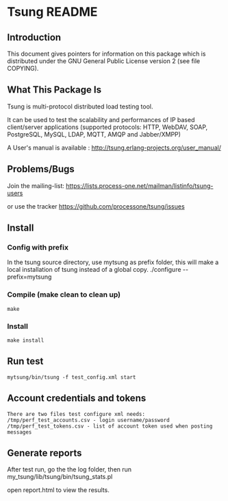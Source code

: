 # Tsung README

##  Introduction

This document gives pointers for information on this package which is
distributed under the GNU General Public License version 2 (see file
COPYING).

##  What This Package Is

Tsung is multi-protocol distributed load testing tool.

It can be used to test the scalability and performances of IP based
client/server applications (supported protocols: HTTP, WebDAV, SOAP,
PostgreSQL, MySQL, LDAP, MQTT, AMQP and Jabber/XMPP)

A User's manual is available :
          http://tsung.erlang-projects.org/user_manual/

##  Problems/Bugs

Join the mailing-list:
  https://lists.process-one.net/mailman/listinfo/tsung-users

or use the tracker https://github.com/processone/tsung/issues

## Install
### Config with prefix
In the tsung source directory, use mytsung as prefix folder, this will make a local installation of tsung 
instead of a global copy.
    ./configure --prefix=mytsung
### Compile (make clean to clean up)
    make
### Install
    make install
## Run test
    mytsung/bin/tsung -f test_config.xml start
## Account credentials and tokens
    There are two files test configure xml needs:
    /tmp/perf_test_accounts.csv - login username/password
    /tmp/perf_test_tokens.csv - list of account token used when posting messages

## Generate reports
After test run, go the the log folder, then run 
    my_tsung/lib/tsung/bin/tsung_stats.pl
    
open report.html to view the results.

